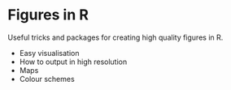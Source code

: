 # Figures in R
Useful tricks and packages for creating high quality figures in R.

- Easy visualisation
- How to output in high resolution
- Maps
- Colour schemes
